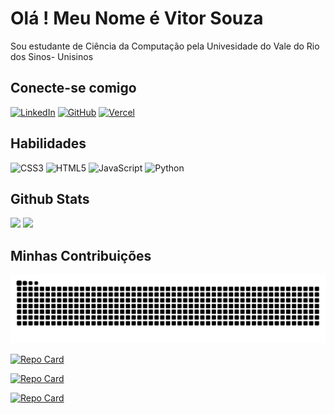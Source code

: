 # Olá ! Meu Nome é Vitor Souza 
Sou estudante de Ciência da Computação pela Univesidade do Vale do Rio dos Sinos- Unisinos

## Conecte-se comigo 

[![LinkedIn](https://img.shields.io/badge/linkedin-%230077B5.svg?style=for-the-badge&logo=linkedin&logoColor=white)](https://br.linkedin.com/in/vitor-souza-a63290a1?trk=people-guest_people_search-card)
[![GitHub](https://img.shields.io/badge/github-%23121011.svg?style=for-the-badge&logo=github&logoColor=white)](https://github.com/BadWolf232)
[![Vercel](https://img.shields.io/badge/vercel-%23000000.svg?style=for-the-badge&logo=vercel&logoColor=white)](https://vercel.com/vitors-projects-5aa71843)

## Habilidades

![CSS3](https://img.shields.io/badge/css3-%231572B6.svg?style=for-the-badge&logo=css3&logoColor=white) 
![HTML5](https://img.shields.io/badge/html5-%23E34F26.svg?style=for-the-badge&logo=html5&logoColor=white)
![JavaScript](https://img.shields.io/badge/javascript-%23323330.svg?style=for-the-badge&logo=javascript&logoColor=%23F7DF1E)
![Python](https://img.shields.io/badge/python-3670A0?style=for-the-badge&logo=python&logoColor=ffdd54)



## Github Stats 

<img width="42%" src="https://github-readme-stats.vercel.app/api?username=BadWolf232&theme=nightowl&show_icons=true">  <img width="32%" src="https://github-readme-stats.vercel.app/api/top-langs/?username=BadWolf232&layout=compact&size_weight=0.5&count_weight=1.5&theme=nightowl">

## Minhas Contribuições 

<picture>
  <source media="(prefers-color-scheme: dark)" srcset="https://raw.githubusercontent.com/BadWolf232/BadWolf232/output/github-contribution-grid-snake-dark.svg">
  <source media="(prefers-color-scheme: light)" srcset="https://raw.githubusercontent.com/BadWolf232/BadWolf232/output/github-contribution-grid-snake.svg">
  <img alt="github contribution grid snake animation" src="https://raw.githubusercontent.com/BadWolf232/BadWolf232/output/github-contribution-grid-snake.svg">
</picture>


[![Repo Card](https://github-readme-stats.vercel.app/api/pin/?username=BadWolf232&repo=spotify-alura-25&bg_color=191970&border_color=708090&show_icons=true&icon_color=B22222&title_color=6495ED&text_color=FFFAFA)](https://github.com/BadWolf232/spotify-alura-25)

[![Repo Card](https://github-readme-stats.vercel.app/api/pin/?username=BadWolf232&repo=SinosConnect&bg_color=191970&border_color=708090&show_icons=true&icon_color=B22222&title_color=6495ED&text_color=FFFAFA)](https://github.com/BadWolf232/SinosConnect)

[![Repo Card](https://github-readme-stats.vercel.app/api/pin/?username=BadWolf232&repo=portifolio&bg_color=191970&border_color=708090&show_icons=true&icon_color=B22222&title_color=6495ED&text_color=FFFAFA)](https://github.com/BadWolf232/portifolio)

